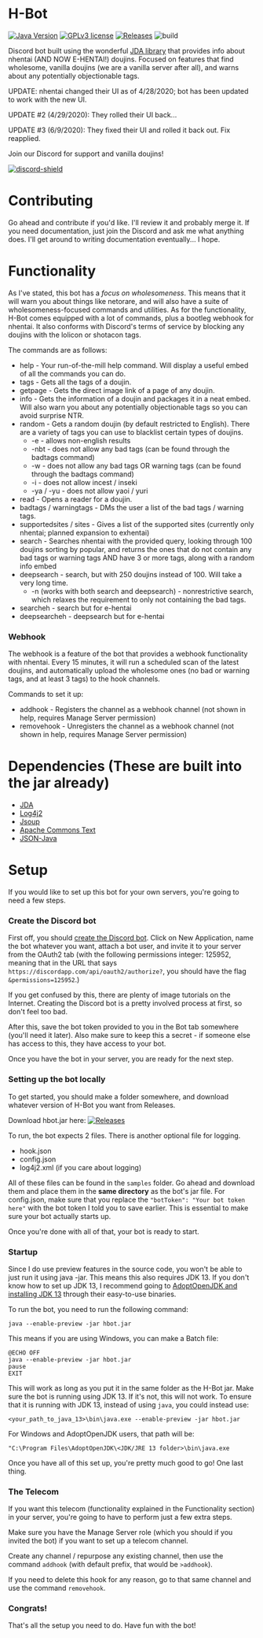 # H-Bot
[![Java Version](https://img.shields.io/badge/JDK%20Version-13-blue)](https://openjdk.java.net/projects/jdk/13/)
[![GPLv3 license](https://img.shields.io/github/license/WholesomeGodList/h-bot)](http://perso.crans.org/besson/LICENSE.html)
[![Releases](https://img.shields.io/github/v/release/WholesomeGodList/h-bot)](https://github.com/WholesomeGodList/h-bot/releases)
![build](https://github.com/WholesomeGodList/h-bot/workflows/Gradle%20CI/badge.svg)

Discord bot built using the wonderful [JDA library](https://github.com/DV8FromTheWorld/JDA) that provides info about nhentai (AND NOW E-HENTAI!) doujins. Focused on features that find wholesome, vanilla doujins (we are a vanilla server after all), and warns about any potentially objectionable tags.

UPDATE: nhentai changed their UI as of 4/28/2020; bot has been updated to work with the new UI.

UPDATE #2 (4/29/2020): They rolled their UI back...

UPDATE #3 (6/9/2020): They fixed their UI and rolled it back out. Fix reapplied.

Join our Discord for support and vanilla doujins!

[discord-invite]: https://discord.gg/FQCR6qu
[discord-shield]: https://discordapp.com/api/guilds/624457027095363594/widget.png
[ ![discord-shield][] ][discord-invite]

# Contributing
Go ahead and contribute if you'd like. I'll review it and probably merge it. If you need documentation, just join the Discord and ask me what anything does. I'll get around to writing documentation eventually... I hope.

# Functionality
As I've stated, this bot has a *focus on wholesomeness*. This means that it will warn you about things like netorare, and will also have a suite of wholesomeness-focused commands and utilities. As for the functionality,
H-Bot comes equipped with a lot of commands, plus a bootleg webhook for nhentai. It also conforms with Discord's terms of service by blocking any doujins with the lolicon or shotacon tags.

The commands are as follows:


- help - Your run-of-the-mill help command. Will display a useful embed of all the commands you can do.
- tags - Gets all the tags of a doujin.
- getpage - Gets the direct image link of a page of any doujin.
- info - Gets the information of a doujin and packages it in a neat embed. Will also warn you about any potentially objectionable tags so you can avoid surprise NTR.
- random - Gets a random doujin (by default restricted to English). There are a variety of tags you can use to blacklist certain types of doujins.
  - -e - allows non-english results
  - -nbt - does not allow any bad tags (can be found through the badtags command)
  - -w - does not allow any bad tags OR warning tags (can be found through the badtags command)
  - -i - does not allow incest / inseki
  - -ya / -yu - does not allow yaoi / yuri
- read - Opens a reader for a doujin.
- badtags / warningtags - DMs the user a list of the bad tags / warning tags.
- supportedsites / sites - Gives a list of the supported sites (currently only nhentai; planned expansion to exhentai)
- search - Searches nhentai with the provided query, looking through 100 doujins sorting by popular, and returns the ones that do not contain any bad tags or warning tags AND have 3 or more tags, along with a random info embed
- deepsearch - search, but with 250 doujins instead of 100. Will take a very long time.
  - -n (works with both search and deepsearch) - nonrestrictive search, which relaxes the requirement to only not containing the bad tags.
- searcheh - search but for e-hentai
- deepsearcheh - deepsearch but for e-hentai

### Webhook

The webhook is a feature of the bot that provides a webhook functionality with nhentai. Every 15 minutes, it will run a scheduled scan of the latest doujins, and automatically upload the wholesome ones (no bad or warning tags, and at least 3 tags) to the hook channels.

Commands to set it up:
- addhook - Registers the channel as a webhook channel (not shown in help, requires Manage Server permission)
- removehook - Unregisters the channel as a webhook channel (not shown in help, requires Manage Server permission)

# Dependencies (These are built into the jar already)
- [JDA](https://github.com/DV8FromTheWorld/JDA)
- [Log4j2](https://logging.apache.org/log4j/2.x/)
- [Jsoup](https://jsoup.org/)
- [Apache Commons Text](https://commons.apache.org/proper/commons-text/)
- [JSON-Java](https://github.com/stleary/JSON-java)

# Setup
If you would like to set up this bot for your own servers, you're going to need a few steps.

### Create the Discord bot

First off, you should [create the Discord bot](https://discordapp.com/developers). Click on New Application, name the bot whatever you want, attach a bot user, and invite it to your server from the OAuth2 tab (with the following permissions integer: 125952, meaning that in the URL that says `https://discordapp.com/api/oauth2/authorize?`, you should have the flag `&permissions=125952`.)

If you get confused by this, there are plenty of image tutorials on the Internet. Creating the Discord bot is a pretty involved process at first, so don't feel too bad.

After this, save the bot token provided to you in the Bot tab somewhere (you'll need it later). Also make sure to keep this a secret - if someone else has access to this, they have access to your bot.

Once you have the bot in your server, you are ready for the next step.

### Setting up the bot locally

To get started, you should make a folder somewhere, and download whatever version of H-Bot you want from Releases.

Download hbot.jar here: [![Releases](https://img.shields.io/github/v/release/WholesomeGodList/h-bot)](https://github.com/WholesomeGodList/h-bot/releases)

To run, the bot expects 2 files. There is another optional file for logging.
- hook.json
- config.json
- log4j2.xml (if you care about logging)

All of these files can be found in the `samples` folder. Go ahead and download them and place them in the **same directory** as the bot's jar file. For config.json, make sure that you replace the `"botToken": "Your bot token here"` with the bot token I told you to save earlier. This is essential to make sure your bot actually starts up.

Once you're done with all of that, your bot is ready to start.

### Startup
Since I do use preview features in the source code, you won't be able to just run it using java -jar. This means this also requires JDK 13. If you don't know how to set up JDK 13, I recommend going to [AdoptOpenJDK and installing JDK 13](https://adoptopenjdk.net/?variant=openjdk13&jvmVariant=hotspot) through their easy-to-use binaries.

To run the bot, you need to run the following command:
```
java --enable-preview -jar hbot.jar
```

This means if you are using Windows, you can make a Batch file:
```
@ECHO OFF
java --enable-preview -jar hbot.jar
pause
EXIT
```

This will work as long as you put it in the same folder as the H-Bot jar. Make sure the bot is running using JDK 13. If it's not, this will not work. To ensure that it is running with JDK 13, instead of using `java`, you could instead use:
```
<your_path_to_java_13>\bin\java.exe --enable-preview -jar hbot.jar
```

For Windows and AdoptOpenJDK users, that path will be:
```
"C:\Program Files\AdoptOpenJDK\<JDK/JRE 13 folder>\bin\java.exe
```

Once you have all of this set up, you're pretty much good to go! One last thing.

### The Telecom
If you want this telecom (functionality explained in the Functionality section) in your server, you're going to have to perform just a few extra steps.

Make sure you have the Manage Server role (which you should if you invited the bot) if you want to set up a telecom channel.

Create any channel / repurpose any existing channel, then use the command `addhook` (with default prefix, that would be `>addhook`).

If you need to delete this hook for any reason, go to that same channel and use the command `removehook`.

### Congrats!
That's all the setup you need to do. Have fun with the bot!
